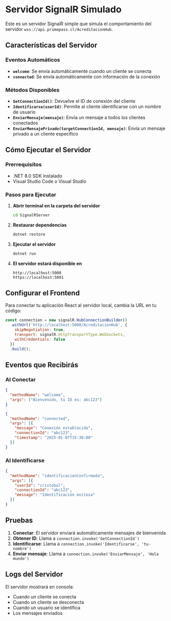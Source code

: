 # Servidor SignalR Simulado

Este es un servidor SignalR simple que simula el comportamiento del servidor `wss://api.primepass.cl/AcreditacionHub`.

## Características del Servidor

### Eventos Automáticos
- **`welcome`**: Se envía automáticamente cuando un cliente se conecta
- **`connected`**: Se envía automáticamente con información de la conexión

### Métodos Disponibles
- **`GetConnectionId()`**: Devuelve el ID de conexión del cliente
- **`Identificarse(userId)`**: Permite al cliente identificarse con un nombre de usuario
- **`EnviarMensaje(mensaje)`**: Envía un mensaje a todos los clientes conectados
- **`EnviarMensajePrivado(targetConnectionId, mensaje)`**: Envía un mensaje privado a un cliente específico

## Cómo Ejecutar el Servidor

### Prerrequisitos
- .NET 8.0 SDK instalado
- Visual Studio Code o Visual Studio

### Pasos para Ejecutar

1. **Abrir terminal en la carpeta del servidor**
   ```bash
   cd SignalRServer
   ```

2. **Restaurar dependencias**
   ```bash
   dotnet restore
   ```

3. **Ejecutar el servidor**
   ```bash
   dotnet run
   ```

4. **El servidor estará disponible en**
   ```
   http://localhost:5000
   https://localhost:5001
   ```

## Configurar el Frontend

Para conectar tu aplicación React al servidor local, cambia la URL en tu código:

```javascript
const connection = new signalR.HubConnectionBuilder()
  .withUrl('http://localhost:5000/AcreditacionHub', {
    skipNegotiation: true,
    transport: signalR.HttpTransportType.WebSockets,
    withCredentials: false
  })
  .build();
```

## Eventos que Recibirás

### Al Conectar
```json
{
  "methodName": "welcome",
  "args": ["Bienvenido, tu ID es: abc123"]
}
```

```json
{
  "methodName": "connected", 
  "args": [{
    "message": "Conexión establecida",
    "connectionId": "abc123",
    "timestamp": "2025-01-07T15:30:00"
  }]
}
```

### Al Identificarse
```json
{
  "methodName": "identificacionConfirmada",
  "args": [{
    "userId": "cristobal",
    "connectionId": "abc123",
    "message": "Identificación exitosa"
  }]
}
```

## Pruebas

1. **Conectar**: El servidor enviará automáticamente mensajes de bienvenida
2. **Obtener ID**: Llama a `connection.invoke('GetConnectionId')`
3. **Identificarse**: Llama a `connection.invoke('Identificarse', 'tu-nombre')`
4. **Enviar mensaje**: Llama a `connection.invoke('EnviarMensaje', 'Hola mundo')`

## Logs del Servidor

El servidor mostrará en consola:
- Cuando un cliente se conecta
- Cuando un cliente se desconecta
- Cuando un usuario se identifica
- Los mensajes enviados 